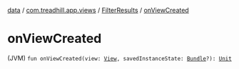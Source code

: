 [data](../../index.md) / [com.treadhill.app.views](../index.md) / [FilterResults](index.md) / [onViewCreated](./on-view-created.md)

# onViewCreated

(JVM) `fun onViewCreated(view: `[`View`](https://developer.android.com/reference/android/view/View.html)`, savedInstanceState: `[`Bundle`](https://developer.android.com/reference/android/os/Bundle.html)`?): `[`Unit`](https://kotlinlang.org/api/latest/jvm/stdlib/kotlin/-unit/index.html)
